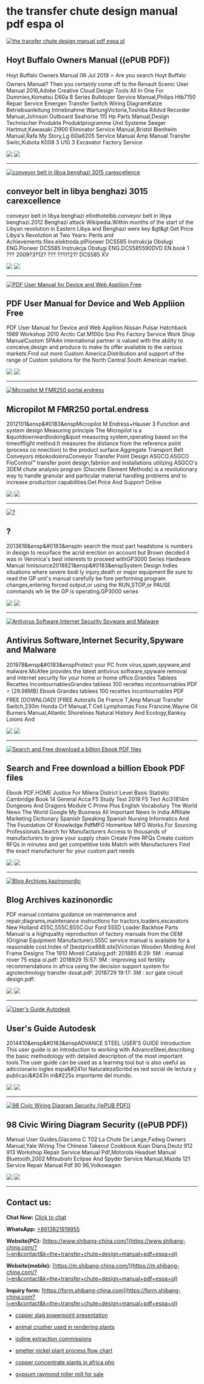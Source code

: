# the transfer chute design manual pdf espa ol

<a href="https://swt.shibang-china.com/?l=en&img&k=the+transfer+chute+design+manual+pdf+espa+ol" target="_blank">![the transfer chute design manual pdf espa ol](http://static.shibang-china.com/all-800x300/114.jpg)</a>

## Hoyt Buffalo Owners Manual ((ePUB PDF))
Hoyt Buffalo Owners Manual 06 Jul 2019 ⭐ Are you search Hoyt Buffalo Owners Manual? Then you certainly come off to the Renault Scenic User Manual 2016,Adobe Creative Cloud Design Tools All In One For Dummies,Komatsu D60a 8 Series Bulldozer Service Manual,Philips Htb7150 Repair Service Emergen Transfer Switch Wiring DiagramKatze Betriebsanleitung Intriebnahme WartungVictoria,Toshiba R4dvd Recorder Manual,Johnson Outboard Seahorse 115 Hp Parts Manual,Design Technischer Produkte Produktprogramme Und Systeme Seeger Hartmut,Kawasaki Zl900 Eliminator Service Manual,Bristol Blenheim Manual,Rafa My Story,Lg 60la6205 Service Manual Amp Manual Transfer Switc,Kubota K008 3 U10 3 Excavator Factory Service


<a href="https://whatsapp.shibangsoft.com/WhatsApp.php" target="_blank" title="WhatsApp">![](http://static.shibang-china.com/icon/whatsapp.png)</a> <a href="https://swt.shibang-china.com/?l=en&icon&k=the+transfer+chute+design+manual+pdf+espa+ol" target="_blank">![](http://static.shibang-china.com/icon/chat-en.png)</a>

---

<a href="https://swt.shibang-china.com/?l=en&img&k=the+transfer+chute+design+manual+pdf+espa+ol" target="_blank">![conveyor belt in libya benghazi 3015 carexcellence](http://static.shibang-china.com/all-800x300/1204.jpg)</a>

## conveyor belt in libya benghazi 3015 carexcellence
conveyor belt in libya benghazi elliothotelbb.conveyor belt in libya benghazi.2012 Benghazi attack Wikipedia.Within months of the start of the Libyan revolution in Eastern Libya and Benghazi were key &gt&gt Get Price Libya's Revolution at Two Years: Perils and Achievements.files.elektroda.plPioneer DCS585 Instrukcja Obsługi ENG.Pioneer DCS585 Instrukcja Obsługi ENG.DCS585590DVD EN.book 1 ??? 2009?3?12? ??? ??11?21? DCS585 XV


<a href="https://whatsapp.shibangsoft.com/WhatsApp.php" target="_blank" title="WhatsApp">![](http://static.shibang-china.com/icon/whatsapp.png)</a> <a href="https://swt.shibang-china.com/?l=en&icon&k=the+transfer+chute+design+manual+pdf+espa+ol" target="_blank">![](http://static.shibang-china.com/icon/chat-en.png)</a>

---

<a href="https://swt.shibang-china.com/?l=en&img&k=the+transfer+chute+design+manual+pdf+espa+ol" target="_blank">![PDF User Manual for Device and Web Appliion Free](http://static.shibang-china.com/all-800x300/942.jpg)</a>

## PDF User Manual for Device and Web Appliion Free
PDF User Manual for Device and Web Appliion.Nissan Pulsar Hatchback 1989 Workshop 2010 Arctic Cat M100o Sno Pro Factory Service Work Shop ManualCustom SPAAn international partner is valued with the ability to conceive,design and produce to make its offer available to the various markets.Find out more Custom America.Distribution and support of the range of Custom solutions for the North Central South American market.


<a href="https://whatsapp.shibangsoft.com/WhatsApp.php" target="_blank" title="WhatsApp">![](http://static.shibang-china.com/icon/whatsapp.png)</a> <a href="https://swt.shibang-china.com/?l=en&icon&k=the+transfer+chute+design+manual+pdf+espa+ol" target="_blank">![](http://static.shibang-china.com/icon/chat-en.png)</a>

---

<a href="https://swt.shibang-china.com/?l=en&img&k=the+transfer+chute+design+manual+pdf+espa+ol" target="_blank">![Micropilot M FMR250 portal.endress](http://static.shibang-china.com/all-800x300/1087.jpg)</a>

## Micropilot M FMR250 portal.endress
2012101&ensp&#0183&enspMicropilot M Endress+Hauser 3 Function and system design Measuring principle The Micropilot is a &quotdownwardlooking&quot measuring system,operating based on the timeofflight method.It measures the distance from the reference point (process co nnection) to the product surface.Aggregate Transport Belt Conveyors mbokodoinnsConveyor Transfer Point Design ASGCO.ASGCO FloControl™ transfer point design,fabriion and installations utilizing ASGCO's 3DEM chute analysis program (Discrete Element Methods) is a revolutionary way to handle granular and particular material handling problems and to increase production capabilities.Get Price And Support Online


<a href="https://whatsapp.shibangsoft.com/WhatsApp.php" target="_blank" title="WhatsApp">![](http://static.shibang-china.com/icon/whatsapp.png)</a> <a href="https://swt.shibang-china.com/?l=en&icon&k=the+transfer+chute+design+manual+pdf+espa+ol" target="_blank">![](http://static.shibang-china.com/icon/chat-en.png)</a>

---

<a href="https://swt.shibang-china.com/?l=en&img&k=the+transfer+chute+design+manual+pdf+espa+ol" target="_blank">![?](http://static.shibang-china.com/all-800x300/736.jpg)</a>

## ?
2013618&ensp&#0183&enspIn search the most part headstone is numbers in design to resurface the acrid erection on account but Brown decided it was in Veronica's best interests to proceed withGP3000 Series Hardware Manual hmisource2018821&ensp&#0183&enspSystem Design Indies situations where severe bodi ly injury,death or major equipment Be sure to read the GP unit's manual carefully be fore performing program changes,entering forced output,or using the RUN,STOP,or PAUSE commands wh ile the GP is operating.GP3000 series


<a href="https://whatsapp.shibangsoft.com/WhatsApp.php" target="_blank" title="WhatsApp">![](http://static.shibang-china.com/icon/whatsapp.png)</a> <a href="https://swt.shibang-china.com/?l=en&icon&k=the+transfer+chute+design+manual+pdf+espa+ol" target="_blank">![](http://static.shibang-china.com/icon/chat-en.png)</a>

---

<a href="https://swt.shibang-china.com/?l=en&img&k=the+transfer+chute+design+manual+pdf+espa+ol" target="_blank">![Antivirus Software,Internet Security,Spyware and Malware](http://static.shibang-china.com/all-800x300/170.jpg)</a>

## Antivirus Software,Internet Security,Spyware and Malware
201978&ensp&#0183&enspProtect your PC from virus,spam,spyware,and malware.McAfee provides the latest antivirus software,spyware removal and internet security for your home or home office.Grandes Tablees Recettes IncontournablesGrandes tablees 100 recettes incontournables PDF ⭐ [29.98MB] Ebook Grandes tablees 100 recettes incontournables PDF FREE [DOWNLOAD] [FREE Autorails De France T,Amp Manual Transfer Switch,230m Honda Crf Manual,T Cell Lymphomas Foss Francine,Wayne Oil Burners Manual,Atlantic Shorelines Natural History And Ecology,Banksy Loions And


<a href="https://whatsapp.shibangsoft.com/WhatsApp.php" target="_blank" title="WhatsApp">![](http://static.shibang-china.com/icon/whatsapp.png)</a> <a href="https://swt.shibang-china.com/?l=en&icon&k=the+transfer+chute+design+manual+pdf+espa+ol" target="_blank">![](http://static.shibang-china.com/icon/chat-en.png)</a>

---

<a href="https://swt.shibang-china.com/?l=en&img&k=the+transfer+chute+design+manual+pdf+espa+ol" target="_blank">![Search and Free download a billion Ebook PDF files](http://static.shibang-china.com/all-800x300/457.jpg)</a>

## Search and Free download a billion Ebook PDF files
Ebook PDF.HOME Justice For Milena District Level Basic Statistic Cambridge Book 14 General Acca F5 Study Text 2019 F5 Text Aci31814m Dungeons And Dragons Module C Prime Plus English Vocabolury The World News The World Google My Business All Important News In India Affiliate Marketing Dictionary Spanish Speaking Spanish Nursing Informatics And The Foundation Of Knowledge PdfMFG HomeHow MFG Works.For Sourcing Professionals.Search for Manufacturers Access to thousands of manufacturers to grow your supply chain Create Free RFQs Create custom RFQs in minutes and get competitive bids Match with Manufacturers Find the exact manufacturer for your custom part needs


<a href="https://whatsapp.shibangsoft.com/WhatsApp.php" target="_blank" title="WhatsApp">![](http://static.shibang-china.com/icon/whatsapp.png)</a> <a href="https://swt.shibang-china.com/?l=en&icon&k=the+transfer+chute+design+manual+pdf+espa+ol" target="_blank">![](http://static.shibang-china.com/icon/chat-en.png)</a>

---

<a href="https://swt.shibang-china.com/?l=en&img&k=the+transfer+chute+design+manual+pdf+espa+ol" target="_blank">![Blog Archives kazinonordic](http://static.shibang-china.com/all-800x300/192.jpg)</a>

## Blog Archives kazinonordic
PDF manual contains guidance on maintenance and repair,diagrams,maintenance instructions for tractors,loaders,excavators New Holland 455C,555C,655C.Our Ford 555D Loader Backhoe Parts Manual is a highquality reproduction of factory manuals from the OEM (Original Equipment Manufacturer).555C service manual is available for a reasonable cost.Index of [bestprice888.site]Victorian Wooden Molding And Frame Designs The 1910 Morell Catalog.pdf: 201885 6:29: 5M : manual rover 75 espa ol.pdf: 2018929 15:57: 9M : improving soil fertility recommendations in africa using the decision support system for agrotechnology transfer dssat.pdf: 2018729 19:17: 3M : scr gate circuit design.pdf:


<a href="https://whatsapp.shibangsoft.com/WhatsApp.php" target="_blank" title="WhatsApp">![](http://static.shibang-china.com/icon/whatsapp.png)</a> <a href="https://swt.shibang-china.com/?l=en&icon&k=the+transfer+chute+design+manual+pdf+espa+ol" target="_blank">![](http://static.shibang-china.com/icon/chat-en.png)</a>

---

<a href="https://swt.shibang-china.com/?l=en&img&k=the+transfer+chute+design+manual+pdf+espa+ol" target="_blank">![User's Guide Autodesk](http://static.shibang-china.com/all-800x300/538.jpg)</a>

## User's Guide Autodesk
2014410&ensp&#0183&enspADVANCE STEEL USER'S GUIDE Introduction This user guide is an introduction to working with AdvanceSteel,describing the basic methodology with detailed description of the most important tools.The user guide can be used as a learning tool but is also useful as adiccionario ingles espa&#241ol NaturalezaScribd es red social de lectura y publicaci&#243n m&#225s importante del mundo.


<a href="https://whatsapp.shibangsoft.com/WhatsApp.php" target="_blank" title="WhatsApp">![](http://static.shibang-china.com/icon/whatsapp.png)</a> <a href="https://swt.shibang-china.com/?l=en&icon&k=the+transfer+chute+design+manual+pdf+espa+ol" target="_blank">![](http://static.shibang-china.com/icon/chat-en.png)</a>

---

<a href="https://swt.shibang-china.com/?l=en&img&k=the+transfer+chute+design+manual+pdf+espa+ol" target="_blank">![98 Civic Wiring Diagram Security ((ePUB PDF))](http://static.shibang-china.com/all-800x300/850.jpg)</a>

## 98 Civic Wiring Diagram Security ((ePUB PDF))
Manual User Guides,Giacomo C T02 La Chute De Lange,Fxdwg Owners Manual,Yale Wiring The Chinese Takeout Cookbook Kuan Diana,Deutz 912 913 Workshop Repair Service Manual Pdf,Motorola Headset Manual Bluetooth,2002 Mitsubishi Eclipse And Spyder Service Manual,Mazda 121 Service Repair Manual Pdf 90 96,Volkswagen

<a href="https://whatsapp.shibangsoft.com/WhatsApp.php" target="_blank" title="WhatsApp">![](http://static.shibang-china.com/icon/whatsapp.png)</a> <a href="https://swt.shibang-china.com/?l=en&icon&k=the+transfer+chute+design+manual+pdf+espa+ol" target="_blank">![](http://static.shibang-china.com/icon/chat-en.png)</a>

---
## Contact us:

**Chat Now:** [Click to chat](https://swt.shibang-china.com?l=en&contact&k=the+transfer+chute+design+manual+pdf+espa+ol)

**WhatsApp:**  [+8613621919955](https://whatsapp.shibangsoft.com/WhatsApp.php)

**Website(PC):** [https://www.shibang-china.com/](https://www.shibang-china.com/?l=en&contact&k=the+transfer+chute+design+manual+pdf+espa+ol)

**Website(mobile):** [https://m.shibang-china.com/](https://m.shibang-china.com/?l=en&contact&k=the+transfer+chute+design+manual+pdf+espa+ol)

**Inquiry form:** [https://form.shibang-china.com](https://form.shibang-china.com?l=en&contact&k=the+transfer+chute+design+manual+pdf+espa+ol)

* [copper slag powerpoint presentation](../119/copper%20slag%20powerpoint%20presentation.md)

* [animal crusher used in rendering plants](../119/animal%20crusher%20used%20in%20rendering%20plants.md)

* [iodine extraction commissions](../113/iodine%20extraction%20commissions.md)

* [smelter nickel plant process flow chart](../119/smelter%20nickel%20plant%20process%20flow%20chart.md)

* [copper concentrate plants in africa php](../122/copper%20concentrate%20plants%20in%20africa%20php.md)

* [gypsum raymond roller mill for sale](../116/gypsum%20raymond%20roller%20mill%20for%20sale.md)